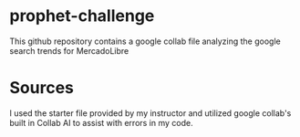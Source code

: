 # prophet-challenge
This github repository contains a google collab file analyzing the google search trends for MercadoLibre
# Sources
I used the starter file provided by my instructor and utilized google collab's built in Collab AI to assist with errors in my code.
